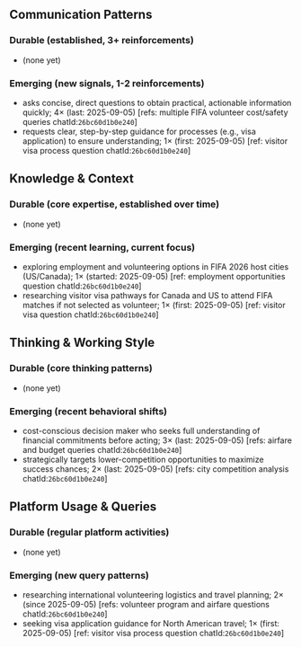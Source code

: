 ## Communication Patterns
### Durable (established, 3+ reinforcements)
- (none yet)

### Emerging (new signals, 1-2 reinforcements)
- asks concise, direct questions to obtain practical, actionable information quickly; 4× (last: 2025-09-05) [refs: multiple FIFA volunteer cost/safety queries chatId:`26bc60d1b0e240`]
- requests clear, step-by-step guidance for processes (e.g., visa application) to ensure understanding; 1× (first: 2025-09-05) [ref: visitor visa process question chatId:`26bc60d1b0e240`]

## Knowledge & Context
### Durable (core expertise, established over time)
- (none yet)

### Emerging (recent learning, current focus)
- exploring employment and volunteering options in FIFA 2026 host cities (US/Canada); 1× (started: 2025-09-05) [ref: employment opportunities question chatId:`26bc60d1b0e240`]
- researching visitor visa pathways for Canada and US to attend FIFA matches if not selected as volunteer; 1× (first: 2025-09-05) [ref: visitor visa question chatId:`26bc60d1b0e240`]

## Thinking & Working Style
### Durable (core thinking patterns)
- (none yet)

### Emerging (recent behavioral shifts)
- cost-conscious decision maker who seeks full understanding of financial commitments before acting; 3× (last: 2025-09-05) [refs: airfare and budget queries chatId:`26bc60d1b0e240`]
- strategically targets lower-competition opportunities to maximize success chances; 2× (last: 2025-09-05) [refs: city competition analysis chatId:`26bc60d1b0e240`]

## Platform Usage & Queries
### Durable (regular platform activities)
- (none yet)

### Emerging (new query patterns)
- researching international volunteering logistics and travel planning; 2× (since 2025-09-05) [refs: volunteer program and airfare questions chatId:`26bc60d1b0e240`]
- seeking visa application guidance for North American travel; 1× (first: 2025-09-05) [ref: visitor visa process question chatId:`26bc60d1b0e240`]